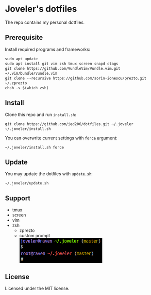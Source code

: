 # Joveler's dotfiles

The repo contains my personal dotfiles.

## Prerequisite

Install required programs and frameworks: 

```console
sudo apt update
sudo apt install git vim zsh tmux screen snapd ctags
git clone https://github.com/VundleVim/Vundle.vim.git ~/.vim/bundle/Vundle.vim
git clone --recursive https://github.com/sorin-ionescu/prezto.git ~/.zprezto
chsh -s $(which zsh)
```

## Install

Clone this repo and run `install.sh`:

```console
git clone https://github.com/ied206/dotfiles.git ~/.joveler
~/.joveler/install.sh
```

You can overwrite current settings with `force` argument:

```console
~/.joveler/install.sh force
```

## Update

You may update the dotfiles with `update.sh`:

```console
~/.joveler/update.sh
```

## Support

- tmux
- screen
- vim
- zsh
    - zprezto
    - custom prompt  
    ![zsh custom prompt screenshot](./image/zsh-custom-prompt.png)

## License

Licensed under the MIT license.

